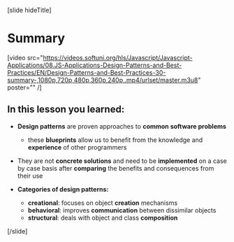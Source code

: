 [slide hideTitle]
# Summary

[video src="https://videos.softuni.org/hls/Javascript/Javascript-Applications/08.JS-Applications-Design-Patterns-and-Best-Practices/EN/Design-Patterns-and-Best-Practices-30-summary-,1080p,720p,480p,360p,240p,.mp4/urlset/master.m3u8" poster="" /]

## In this lesson you learned:

- **Design patterns** are proven approaches to **common software problems** 
  * these **blueprints** allow us to benefit from the knowledge and **experience** of other programmers 

- They are not **concrete solutions** and need to be **implemented** on a case by case basis after **comparing** the benefits and consequences from their use

- **Categories of design patterns:**
    * **creational**: focuses on object **creation** mechanisms
    * **behavioral**: improves **communication** between dissimilar objects
    * **structural**: deals with object and class **composition**


[/slide]
